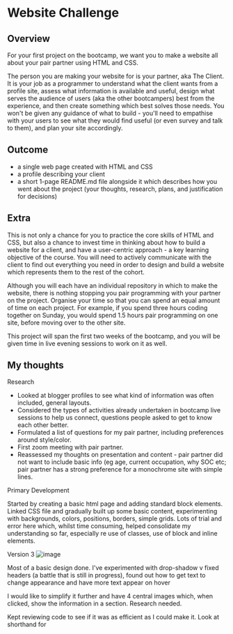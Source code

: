 # Website Challenge

## Overview

For your first project on the bootcamp, we want you to make a website all about your pair partner using HTML and CSS.

The person you are making your website for is your partner, aka The Client. It is your job as a programmer to understand what the client wants from a profile site, assess what information is available and useful, design what serves the audience of users (aka the other bootcampers) best from the experience, and then create something which best solves those needs. You won't be given any guidance of what to build - you'll need to empathise with your users to see what they would find useful (or even survey and talk to them), and plan your site accordingly.

## Outcome

- a single web page created with HTML and CSS
- a profile describing your client
- a short 1-page README.md file alongside it which describes how you went about the project (your thoughts, research, plans, and justification for decisions)

## Extra

This is not only a chance for you to practice the core skills of HTML and CSS, but also a chance to invest time in thinking about how to build a website for a client, and have a user-centric approach - a key learning objective of the course. You will need to actively communicate with the client to find out everything you need in order to design and build a website which represents them to the rest of the cohort.

Although you will each have an individual repository in which to make the website, there is nothing stopping you pair programming with your partner on the project. Organise your time so that you can spend an equal amount of time on each project. For example, if you spend three hours coding together on Sunday, you would spend 1.5 hours pair programming on one site, before moving over to the other site.

This project will span the first two weeks of the bootcamp, and you will be given time in live evening sessions to work on it as well.

## My thoughts

Research

* Looked at blogger profiles to see what kind of information was often included, general layouts.
* Considered the types of activities already undertaken in bootcamp live sessions to help us connect, questions people asked to get to know each other better.  
* Formulated a list of questions for my pair partner, including preferences around style/color.
* First zoom meeting with pair partner.
* Reassessed my thoughts on presentation and content - pair partner did not want to include basic info (eg age, current occupation, why SOC etc; pair partner has a strong preference for a monochrome site with simple lines.

Primary Development

Started by creating a basic html page and adding standard block elements.  
Linked CSS file and gradually built up some basic content, experimenting with backgrounds, colors, positions, borders, simple grids.  Lots of trial and error here which, whilst time consuming, helped consolidate my understanding so far, especially re use of classes, use of block and inline elements.




Version 3
![image](https://user-images.githubusercontent.com/81388296/113512897-ccc72600-955e-11eb-8187-987af57b6e69.png)

Most of a basic design done.  I've experimented with drop-shadow v fixed headers (a battle that is still in progress), found out how to get text to change appearance and have more text appear on hover 

I would like to simplify it further and have 4 central images which, when clicked, show the information in a section.  Research needed.

Kept reviewing code to see if it was as efficient as I could make it.  Look at shorthand for 
